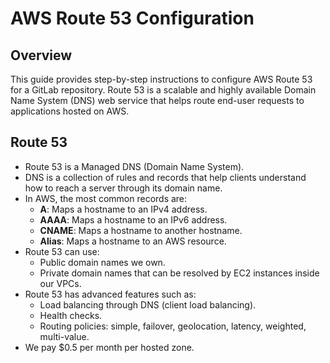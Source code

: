 # AWS Route 53 Configuration

## Overview
This guide provides step-by-step instructions to configure AWS Route 53 for a GitLab repository. Route 53 is a scalable and highly available Domain Name System (DNS) web service that helps route end-user requests to applications hosted on AWS.

## Route 53

- Route 53 is a Managed DNS (Domain Name System).
- DNS is a collection of rules and records that help clients understand how to reach a server through its domain name.
- In AWS, the most common records are:
  - **A**: Maps a hostname to an IPv4 address.
  - **AAAA**: Maps a hostname to an IPv6 address.
  - **CNAME**: Maps a hostname to another hostname.
  - **Alias**: Maps a hostname to an AWS resource.
- Route 53 can use:
  - Public domain names we own.
  - Private domain names that can be resolved by EC2 instances inside our VPCs.
- Route 53 has advanced features such as:
  - Load balancing through DNS (client load balancing).
  - Health checks.
  - Routing policies: simple, failover, geolocation, latency, weighted, multi-value.
- We pay $0.5 per month per hosted zone.